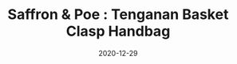 ---
title: "Saffron & Poe : Tenganan Basket Clasp Handbag"
date: 2020-12-29
id: tenganan-basket-clasp-handbag
price: 95.00
quantity: 1
image: ./images/image-1.jpg
description: "This gorgeous basket handbag is structured with a flat bottom so it stands on its own grabbing attention wherever you set it! An elevated casual style that transitions from day to night.

This bag is handwoven in the village of Tenganan, Bali using natural Ata reed. Then skilled artisans intricately weave the reed strands into baskets, working on one basket for up to a month. Once fully woven, the baskets are boiled and left in the sun to dry for a week. Finally, to strengthen the weave, condition the fibers, and leave a natural finish, baskets are smoked over coconut shell clippings. A true dedication to craft to make these gorgeous bags."
tags: [featured, accessories]
---